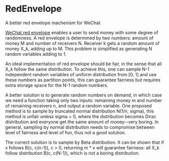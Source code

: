 # RedEnvelope
A better red envelope machenism for WeChat

[WeChat red envelope](https://en.wikipedia.org/wiki/WeChat_red_envelope}) enables a user to send money with some degree of randomness. A red envelope is determined by two numbers: amount of money M and number of receivers N. Receiver k gets a random amount of money X_k, adding up to M. This problem is simplified as generating N random variables adding to 1.

An ideal implementation of red envelope should be fair, in the sense that all X_k follow the same distribution. To achieve this, one can sample N-1 independent random variables of uniform distribution from [0, 1] and use these numbers as partition points, this can guarantee fairness but requires extra storage space for the N-1 random numbers.

A better solution is to generate random numbers on demand, in which case we need a function taking only two inputs: remaining money m and number of remaining receivers n, and output a random variable. One proposed method is to sample by truncated normal distribution N(1/n, sigma), this method is unfair unless sigma = 0, where the distribution becomes Dirac distribution and everyone get the same amount of money--very boring. In general, sampling by normal distribution needs to compromise between level of fairness and level of fun, thus not a good solution.

The correct solution is to sample by Beta distribution. It can be shown that if x follows B(c, c(n-1)), c > 0, returning m * x will guarantee fairness: all X_k follow distribution B(c, c(N-1)), which is not a boring distribution.
